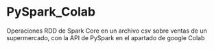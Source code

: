# PySpark_Colab
Operaciones RDD de Spark Core en un archivo csv sobre ventas de un supermercado, con la API de PySpark en el apartado de google Colab
